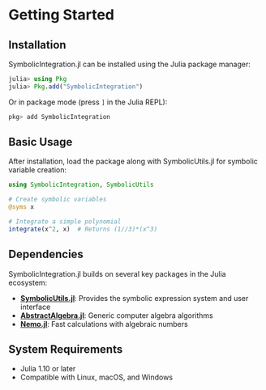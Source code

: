 # Getting Started

## Installation

SymbolicIntegration.jl can be installed using the Julia package manager:

```julia
julia> using Pkg
julia> Pkg.add("SymbolicIntegration")
```

Or in package mode (press `]` in the Julia REPL):

```julia
pkg> add SymbolicIntegration
```

## Basic Usage

After installation, load the package along with SymbolicUtils.jl for symbolic variable creation:

```julia
using SymbolicIntegration, SymbolicUtils

# Create symbolic variables
@syms x

# Integrate a simple polynomial
integrate(x^2, x)  # Returns (1//3)*(x^3)
```

## Dependencies

SymbolicIntegration.jl builds on several key packages in the Julia ecosystem:

- **[SymbolicUtils.jl](https://symbolicutils.juliasymbolics.org/)**: Provides the symbolic expression system and user interface
- **[AbstractAlgebra.jl](https://nemocas.github.io/AbstractAlgebra.jl/dev/)**: Generic computer algebra algorithms  
- **[Nemo.jl](https://nemocas.github.io/Nemo.jl/dev/)**: Fast calculations with algebraic numbers

## System Requirements

- Julia 1.10 or later
- Compatible with Linux, macOS, and Windows